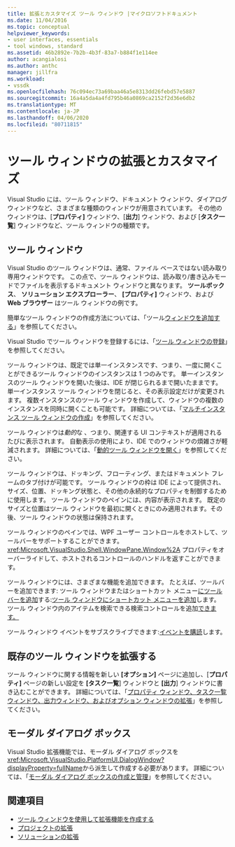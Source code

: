 ```yaml
---
title: 拡張とカスタマイズ ツール ウィンドウ |マイクロソフトドキュメント
ms.date: 11/04/2016
ms.topic: conceptual
helpviewer_keywords:
- user interfaces, essentials
- tool windows, standard
ms.assetid: 46b2892e-7b2b-4b3f-83a7-b884f1e114ee
author: acangialosi
ms.author: anthc
manager: jillfra
ms.workload:
- vssdk
ms.openlocfilehash: 76c094ec73a69baa46a5e8313dd26febd57e5887
ms.sourcegitcommit: 16a4a5da4a4fd795b46a0869ca2152f2d36e6db2
ms.translationtype: MT
ms.contentlocale: ja-JP
ms.lasthandoff: 04/06/2020
ms.locfileid: "80711815"
---
```

# <a name="extend-and-customize-tool-windows"></a>ツール ウィンドウの拡張とカスタマイズ
Visual Studio には、ツール ウィンドウ、ドキュメント ウィンドウ、ダイアログ ウィンドウなど、さまざまな種類のウィンドウが用意されています。 その他のウィンドウは、[**プロパティ]** ウィンドウ、[**出力**] ウィンドウ、および [**タスク一覧**] ウィンドウなど、ツール ウィンドウの種類です。

## <a name="tool-windows"></a>ツール ウィンドウ
 Visual Studio のツール ウィンドウは、通常、ファイル ベースではない読み取り専用ウィンドウです。 この点で、ツール ウィンドウは、読み取り/書き込みモードでファイルを表示するドキュメント ウィンドウと異なります。 **ツールボックス**、 **ソリューション エクスプローラー**、 **[プロパティ]** ウィンドウ、および **Web ブラウザー** はツール ウィンドウの例です。

 簡単なツール ウィンドウの作成方法については、「ツール[ウィンドウを追加する](../extensibility/adding-a-tool-window.md)」を参照してください。

 Visual Studio でツール ウィンドウを登録するには、「[ツール ウィンドウの登録](../extensibility/registering-a-tool-window.md)」を参照してください。

 ツール ウィンドウは、既定では単一インスタンスです、つまり、一度に開くことができるツール ウィンドウのインスタンスは 1 つのみです。 単一インスタンスのツール ウィンドウを開いた後は、IDE が閉じられるまで開いたままです。 単一インスタンス ツール ウィンドウを閉じると、その表示設定だけが変更されます。 複数インスタンスのツール ウィンドウを作成して、ウィンドウの複数のインスタンスを同時に開くことも可能です。 詳細については、「[マルチインスタンス ツール ウィンドウの作成](../extensibility/creating-a-multi-instance-tool-window.md)」を参照してください。

 ツール ウィンドウは*動的*な 、つまり、関連する UI コンテキストが適用されるたびに表示されます。 自動表示の使用により、IDE でのウィンドウの煩雑さが軽減されます。 詳細については、「[動的ツール ウィンドウを開く](../extensibility/opening-a-dynamic-tool-window.md)」を参照してください。

 ツール ウィンドウは、ドッキング、フローティング、またはドキュメント フレームのタブ付けが可能です。 ツール ウィンドウの枠は IDE によって提供され、サイズ、位置、ドッキング状態と、その他の永続的なプロパティを制御するために使用します。 ツール ウィンドウのペインには、内容が表示されます。 既定のサイズと位置はツール ウィンドウを最初に開くときにのみ適用されます。その後、ツール ウィンドウの状態は保持されます。

 ツール ウィンドウのペインでは、WPF ユーザー コントロールをホストして、ツールバーをサポートすることができます。 <xref:Microsoft.VisualStudio.Shell.WindowPane.Window%2A> プロパティをオーバーライドして、ホストされるコントロールのハンドルを返すことができます。

 ツール ウィンドウには、さまざまな機能を追加できます。 たとえば、ツールバーを追加できます: ツール ウィンドウまたはショートカット メニュー[にツールバーを追加](../extensibility/adding-a-toolbar-to-a-tool-window.md)する:[ツール ウィンドウにショートカット メニューを追加](../extensibility/adding-a-shortcut-menu-in-a-tool-window.md)します。 ツール ウィンドウ内のアイテムを検索できる検索コントロールを追加[できます。](../extensibility/adding-search-to-a-tool-window.md)

 ツール ウィンドウ イベントをサブスクライブできます:[イベントを購読](../extensibility/subscribing-to-an-event.md)します。

## <a name="extend-existing-tool-windows"></a>既存のツール ウィンドウを拡張する
 ツール ウィンドウに関する情報を新しい **[オプション]** ページに追加し、[**プロパティ]** ページの新しい設定を **[タスク一覧**] ウィンドウと **[出力**] ウィンドウに書き込むことができます。 詳細については、「[プロパティ ウィンドウ、タスク一覧ウィンドウ、出力ウィンドウ、およびオプション ウィンドウの拡張](../extensibility/extending-the-properties-task-list-output-and-options-windows.md)」を参照してください。

## <a name="modal-dialog-boxes"></a>モーダル ダイアログ ボックス
 Visual Studio 拡張機能では、モーダル ダイアログ ボックスを<xref:Microsoft.VisualStudio.PlatformUI.DialogWindow?displayProperty=fullName>から派生して作成する必要があります。 詳細については、「[モーダル ダイアログ ボックスの作成と管理](../extensibility/creating-and-managing-modal-dialog-boxes.md)」を参照してください。

## <a name="see-also"></a>関連項目
- [ツール ウィンドウを使用して拡張機能を作成する](../extensibility/creating-an-extension-with-a-tool-window.md)
- [プロジェクトの拡張](../extensibility/extending-projects.md)
- [ソリューションの拡張](../extensibility/extending-solutions.md)
